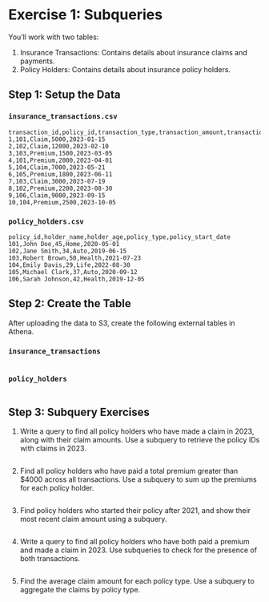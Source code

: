 # Exercise 1: Subqueries

You’ll work with two tables:

1. Insurance Transactions: Contains details about insurance claims and payments.
2. Policy Holders: Contains details about insurance policy holders.

## Step 1: Setup the Data

### `insurance_transactions.csv`

```
transaction_id,policy_id,transaction_type,transaction_amount,transaction_date
1,101,Claim,5000,2023-01-15
2,102,Claim,12000,2023-02-10
3,103,Premium,1500,2023-03-05
4,101,Premium,2000,2023-04-01
5,104,Claim,7000,2023-05-21
6,105,Premium,1800,2023-06-11
7,103,Claim,3000,2023-07-19
8,102,Premium,2200,2023-08-30
9,106,Claim,9000,2023-09-15
10,104,Premium,2500,2023-10-05
```

### `policy_holders.csv`

```
policy_id,holder_name,holder_age,policy_type,policy_start_date
101,John Doe,45,Home,2020-05-01
102,Jane Smith,34,Auto,2019-06-15
103,Robert Brown,50,Health,2021-07-23
104,Emily Davis,29,Life,2022-08-30
105,Michael Clark,37,Auto,2020-09-12
106,Sarah Johnson,42,Health,2019-12-05
```

## Step 2: Create the Table

After uploading the data to S3, create the following external tables in Athena.

### `insurance_transactions`

```
```

### `policy_holders`

```
```

## Step 3: Subquery Exercises

1. Write a query to find all policy holders who have made a claim in 2023, along with their claim amounts. Use a subquery to retrieve the policy IDs with claims in 2023.

```
```

2. Find all policy holders who have paid a total premium greater than $4000 across all transactions. Use a subquery to sum up the premiums for each policy holder.

```
```

3. Find policy holders who started their policy after 2021, and show their most recent claim amount using a subquery.

```
```

4. Write a query to find all policy holders who have both paid a premium and made a claim in 2023. Use subqueries to check for the presence of both transactions.

```
```

5. Find the average claim amount for each policy type. Use a subquery to aggregate the claims by policy type.

```
```

